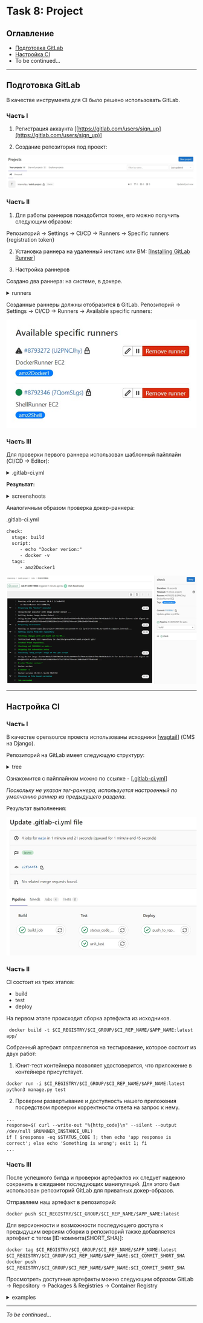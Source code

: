 # Task 8: Project


## Оглавление

- [Подготовка GitLab](#подготовка-gitlab)
- [Настройка CI](#настройка-ci)
- To be continued...

---


## Подготовка GitLab 

В качестве инструмента для CI было решено использовать GitLab.

### Часть l

1. Регистрация аккаунта [[https://gitlab.com/users/sign_up](https://gitlab.com/users/sign_up)]

2. Создание репозитория под проект:

![img2](https://github.com/OlehBandrivskyi/DevOps_Internship/blob/4d0025f5090a9ae82ae4ba7870af9d79d0635746/task8/img/img2.jpg)


### Часть ll

1. Для работы раннеров понадобится токен, его можно получить следующим образом: 

Репозиторий -> Settings -> CI/CD -> Runners -> Specific runners {registration token}

2. Установка раннера на удаленный инстанс или ВМ: [[Installing GitLab Runner](https://docs.gitlab.com/runner/install/linux-repository.html#installing-gitlab-runner)] 

3. Настройка раннеров

Создано два раннера: на системе, в докере.

<details><summary>runners</summary>

![img3](https://github.com/OlehBandrivskyi/DevOps_Internship/blob/4d0025f5090a9ae82ae4ba7870af9d79d0635746/task8/img/img3.jpg)

![img4](https://github.com/OlehBandrivskyi/DevOps_Internship/blob/4d0025f5090a9ae82ae4ba7870af9d79d0635746/task8/img/img4.jpg)

</details>

Cозданные раннеры должны отобразится в GitLab. Репозиторий -> Settings -> CI/CD -> Runners -> Available specific runners:

![img5](https://github.com/OlehBandrivskyi/DevOps_Internship/blob/4d0025f5090a9ae82ae4ba7870af9d79d0635746/task8/img/img5.jpg)

### Часть lll

Для проверки первого раннера использован шаблонный пайплайн (CI/CD -> Editor): 
<details><summary>.gitlab-ci.yml</summary>

```
before_script:
  - echo "Before script section"
  - echo "For example you might run an update here or install a build dependency"
  stage: build
  script:
    - echo "Do your build here"
  tags:
    - amz2Shell

test1:
  stage: test
  script:
    - echo "Do a test here"
    - echo "For example run a test suite"
  tags:
    - amz2Shell

test2:
  stage: test
  script:
    - echo "Do another parallel test here"
    - echo "For example run a lint test"
  tags:
    - amz2Shell

deploy1:
  stage: deploy
  script:
    - echo "Do your deploy here"
  tags:
    - amz2Shell
```
</details>

**Результат:**

<details><summary>screenshoots</summary>

![img6](https://github.com/OlehBandrivskyi/DevOps_Internship/blob/4d0025f5090a9ae82ae4ba7870af9d79d0635746/task8/img/img6.jpg)

![img7](https://github.com/OlehBandrivskyi/DevOps_Internship/blob/4d0025f5090a9ae82ae4ba7870af9d79d0635746/task8/img/img7.jpg)

![img8](https://github.com/OlehBandrivskyi/DevOps_Internship/blob/4d0025f5090a9ae82ae4ba7870af9d79d0635746/task8/img/img8.jpg)

</details>

Аналогичным образом проверка докер-раннера: 
 
.gitlab-ci.yml
```
check:
  stage: build
  script:
     - echo "Docker verion:"
     - docker -v 
  tags:
     - amz2Docker1
```

![img9](https://github.com/OlehBandrivskyi/DevOps_Internship/blob/4d0025f5090a9ae82ae4ba7870af9d79d0635746/task8/img/img9.jpg)  


---




## Настройка CI

### Часть l

В качестве opensource проекта использованы исходники [[wagtail](https://github.com/wagtail/wagtail)] (CMS на Django).

Репозиторий на GitLab имеет следующую структуру: 
<details><summary>tree </summary>

```
.
├── app
│   ├── app
│   │   ├── __init__.py
│   │   ├── settings
│   │   │   ├── base.py
│   │   │   ├── dev.py
│   │   │   ├── __init__.py
│   │   │   └── production.py
│   │   ├── static
│   │   │   ├── css
│   │   │   │   └── app.css
│   │   │   └── js
│   │   │       └── app.js
│   │   ├── templates
│   │   │   ├── 404.html
│   │   │   ├── 500.html
│   │   │   └── base.html
│   │   ├── urls.py
│   │   └── wsgi.py
│   ├── Dockerfile
│   ├── home
│   │   ├── __init__.py
│   │   ├── migrations
│   │   │   ├── 0001_initial.py
│   │   │   ├── 0002_create_homepage.py
│   │   │   └── __init__.py
│   │   ├── models.py
│   │   ├── static
│   │   │   └── css
│   │   │       └── welcome_page.css
│   │   └── templates
│   │       └── home
│   │           ├── home_page.html
│   │           └── welcome_page.html
│   ├── manage.py
│   ├── requirements.txt
│   └── search
│       ├── __init__.py
│       ├── templates
│       │   └── search
│       │       └── search.html
│       └── views.py
├── .gitignore
└── .gitlab-ci.yml
```

</details>

Ознакомится с пайплайном можно по ссылке - [[.gitlab-ci.yml](https://github.com/OlehBandrivskyi/DevOps_Internship/blob/master/task8/.gitlab-ci.yml)]  

*Поскольку не указан тег-раннера, используется настроенный по умолчанию раннер из предыдущего раздела.*

Результат выполнения: 

![img10](https://github.com/OlehBandrivskyi/DevOps_Internship/blob/114766b5b34fc6a3cb13bcb1824d3c8b04dec83e/task8/img/img10.jpg)

### Часть ll

CI состоит из трех этапов: 
- build
- test
- deploy

На первом этапе происходит сборка артефакта из исходников. 

```
 docker build -t $CI_REGISTRY/$CI_GROUP/$CI_REP_NAME/$APP_NAME:latest app/
```

Собранный артефакт отправляется на тестирование, которое состоит из двух работ:

1) Юнит-тест контейнера позволяет удостоверится, что приложение в контейнере присутствует. 

```
docker run -i $CI_REGISTRY/$CI_GROUP/$CI_REP_NAME/$APP_NAME:latest python3 manage.py test
```

2) Проверим развертывание и доступность нашего приложения посредством проверки корректности ответа на запрос к нему.

```
...
response=$( curl --write-out "%{http_code}\n" --silent --output /dev/null $RUNNNER_INSTANCE_URL)
if [ $response -eq $STATUS_CODE ]; then echo 'app response is correct'; else echo 'Something is wrong'; exit 1; fi
...
```

### Часть lll

После успешного билда и проверки артефактов их следует надежно сохранить в ожидании последующих манипуляций. Для этого был использован репозиторий GitLab для приватных докер-образов. 

Отправляем наш артефакт в репозиторий:

```
docker push $CI_REGISTRY/$CI_GROUP/$CI_REP_NAME/$APP_NAME:latest
```

Для версионности и возможности последующего доступа к предыдущим версиям сборки в репозиторий также добавляется артефакт с тегом [ID-коммита(SHORT_SHA)]:

```
docker tag $CI_REGISTRY/$CI_GROUP/$CI_REP_NAME/$APP_NAME:latest $CI_REGISTRY/$CI_GROUP/$CI_REP_NAME/$APP_NAME:$CI_COMMIT_SHORT_SHA
docker push $CI_REGISTRY/$CI_GROUP/$CI_REP_NAME/$APP_NAME:$CI_COMMIT_SHORT_SHA
```

Просмотреть доступные артефакты можно следующим образом GitLab -> Repository -> Packages & Registries -> Container Registry 

<details><summary>examples</summary>

![img11](https://github.com/OlehBandrivskyi/DevOps_Internship/blob/114766b5b34fc6a3cb13bcb1824d3c8b04dec83e/task8/img/img11.jpg)

![img12](https://github.com/OlehBandrivskyi/DevOps_Internship/blob/114766b5b34fc6a3cb13bcb1824d3c8b04dec83e/task8/img/img12.jpg)

</details>


---


*To be continued...*